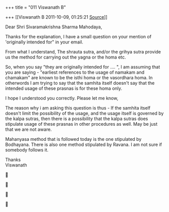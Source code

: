 +++
title = "011 Viswanath B"

+++
[[Viswanath B	2011-10-09, 01:25:21 [Source](https://groups.google.com/g/samskrita/c/Kzlcscckz1U)]]



Dear Shri Sivaramakrishna Sharma Mahodaya,  
  
Thanks for the explanation, I have a small question on your mention of 'originally intended for" in your email.  
  
From what I understand, The shrauta sutra, and/or the grihya sutra provide us the method for carrying out the yagna or the homa etc.  
  
So, when you say "they are originally intended for .... ", I am assuming that you are saying - "earliest references to the usage of namakam and chamakam" are known to be the isthi homa or the vasordhara homa. In otherwords I am trying to say that the samhita itself doesn't say that the intended usage of these prasnas is for these homa only.  
  
I hope I understood you correctly. Please let me know,  
  
The reason why i am asking this question is thus - If the samhita itself doesn't limit the possibility of the usage, and the usage itself is governed by the kalpa sutras, then there is a possibility that the kalpa sutras does stipulate usage of these prasnas in other procedures as well. May be just that we are not aware.  
  
Mahanyasa method that is followed today is the one stipulated by Bodhayana. There is also one method stipulated by Ravana. I am not sure if somebody follows it.  
  
Thanks  
Viswanath  
  









